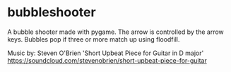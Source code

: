 bubbleshooter
=============

A bubble shooter made with pygame.  The arrow is controlled by the arrow keys.  Bubbles pop if three or more match up 
using floodfill.  

Music by: Steven O'Brien
'Short Upbeat Piece for Guitar in D major'
https://soundcloud.com/stevenobrien/short-upbeat-piece-for-guitar